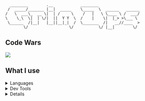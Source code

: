 ```
  ________        .__            ________                  
 /  _____/_______ |__|  _____    \_____  \  ______   ______
/   \  ___\_  __ \|  | /     \    /   |   \ \____ \ /  ___/
\    \_\  \|  | \/|  ||  Y Y  \  /    |    \|  |_> >\___ \ 
 \______  /|__|   |__||__|_|  /  \_______  /|   __//____  >
        \/                  \/           \/ |__|        \/ 
```
## Code Wars
<a href="https://www.codewars.com/users/grimops"><img src="https://www.codewars.com/users/grimops/badges/large"/><a/>
 
## What I use
<details>
<summary>Languages</summary>

+ C
+ Python
+ Bash
+ Ruby
</details>

<details>
<summary>Dev Tools</summary>

+ Vim or Sublime
+ gcc compiler
+ Ranger
</details>

<details>
<summary>Environment</summary>

+ <a href="https://github.com/grimops/dot_files/blob/main/i3wm/config">i3wm config</a>
+ <a href="https://github.com/grimops/dot_files/blob/main/termite/config">Termite config</a>
+ <a href="https://github.com/grimops/dot_files/blob/main/vimrc/vimrc">vimrc</a>
</details>

